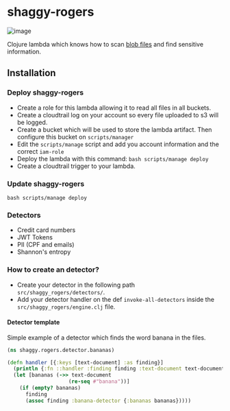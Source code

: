 # shaggy-rogers
![image](https://user-images.githubusercontent.com/12648924/84968381-b85b8f00-b0ec-11ea-988b-709af25c97f0.png)

Clojure lambda which knows how to scan [blob files](https://tika.apache.org/0.9/formats.html#Supported_Document_Formats) and find sensitive information.

## Installation

### Deploy shaggy-rogers
- Create a role for this lambda allowing it to read all files in all buckets.
- Create a cloudtrail log on your account so every file uploaded to s3 will be logged.
- Create a bucket which will be used to store the lambda artifact. Then configure this bucket on `scripts/manager`
- Edit the `scripts/manage` script and add you account information and the correct `iam-role`
- Deploy the lambda with this command: `bash scripts/manage deploy`
- Create a cloudtrail trigger to your lambda.

### Update shaggy-rogers
`bash scripts/manage deploy`

### Detectors
- Credit card numbers
- JWT Tokens
- PII (CPF and emails)
- Shannon's entropy

### How to create an detector?
- Create your detector in the following path `src/shaggy_rogers/detectors/`.
- Add your detector handler on the def `invoke-all-detectors` inside the `src/shaggy_rogers/engine.clj` file.

#### Detector template
Simple example of a detector which finds the word banana in the files.

```clojure
(ns shaggy.rogers.detector.bananas)

(defn handler [{:keys [text-document] :as finding}]
  (println {:fn ::handler :finding finding :text-document text-document})
  (let [bananas (->> text-document
                    (re-seq #"banana"))]
    (if (empty? bananas)
      finding
      (assoc finding :banana-detector {:bananas bananas}))))
```
